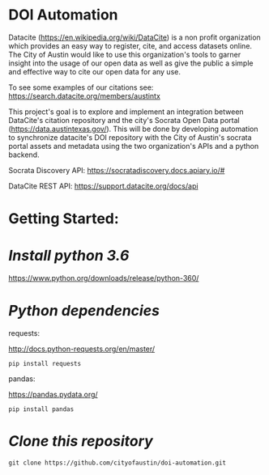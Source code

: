 # DOI Automation

Datacite (https://en.wikipedia.org/wiki/DataCite) is a non profit organization which provides an easy way to register, cite, and access datasets online.
The City of Austin would like to use this organization's tools to garner insight into the usage of our open data as well as give the public a simple and effective way to cite our open data for any use.

To see some examples of our citations see:
https://search.datacite.org/members/austintx


This project's goal is to explore and implement an integration between DataCite's citation repository and the city's 
Socrata Open Data portal (https://data.austintexas.gov/). This will be done by developing automation to synchronize datacite's DOI repository with the City of Austin's socrata portal assets and metadata using the two organization's APIs and a python backend.

Socrata Discovery API:
https://socratadiscovery.docs.apiary.io/#

DataCite REST API:
https://support.datacite.org/docs/api


# Getting Started:
# _Install python 3.6_

https://www.python.org/downloads/release/python-360/


# _Python dependencies_

requests:

http://docs.python-requests.org/en/master/
```
pip install requests
```

pandas:

https://pandas.pydata.org/
```
pip install pandas
```

# _Clone this repository_

```
git clone https://github.com/cityofaustin/doi-automation.git
```